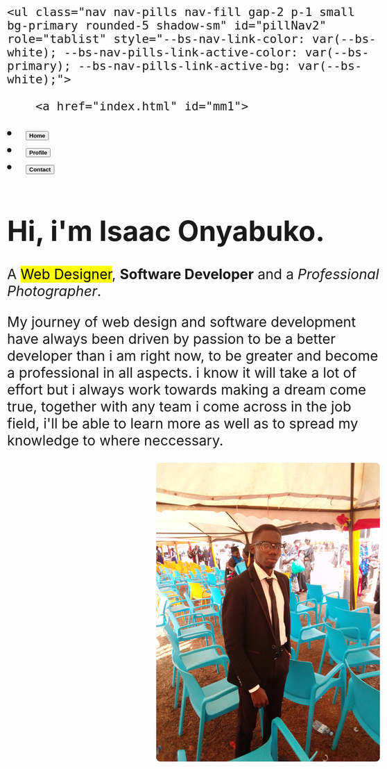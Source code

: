 <!DOCTYPE html>
<html>
<head>
	<title>home</title>
  <link rel="stylesheet" type="text/css" href="profile.css">
	<link href="https://cdn.jsdelivr.net/npm/bootstrap@5.3.0-alpha1/dist/css/bootstrap.min.css" rel="stylesheet" integrity="sha384-GLhlTQ8iRABdZLl6O3oVMWSktQOp6b7In1Zl3/Jr59b6EGGoI1aFkw7cmDA6j6gD" crossorigin="anonymous">
</head>
<body style=" font-size:2em;">
	
	<ul class="nav nav-pills nav-fill gap-2 p-1 small bg-primary rounded-5 shadow-sm" id="pillNav2" role="tablist" style="--bs-nav-link-color: var(--bs-white); --bs-nav-pills-link-active-color: var(--bs-primary); --bs-nav-pills-link-active-bg: var(--bs-white);">

		<a href="index.html" id="mm1">
  <li class="nav-item" role="presentation">
    <button class="nav-link active rounded-5" id="home-tab2" data-bs-toggle="tab" type="button" role="tab" aria-selected="true"><b>Home</b></button>
  </li>
  </a>

  <a href="profile.html" id="mm2">
  <li class="nav-item" role="presentation">
    <button class="nav-link rounded-5" id="profile-tab2" data-bs-toggle="tab" type="button" role="tab" aria-selected="false"><b>Profile</b></button>
  </li>
  </a>

  <a href="contact.html" id="mm3">
  <li class="nav-item" role="presentation">
    <button class="nav-link rounded-5" id="contact-tab2" data-bs-toggle="tab" type="button" role="tab" aria-selected="false"><b>Contact</b></button>
  </li>
    </a>
</ul>





<div id="whole">
<div id="sidebar">
<H1>Hi, i'm Isaac Onyabuko.	</H1>
A <mark>Web Designer</mark>, <b>Software Developer</b> and a <i>Professional Photographer</i>.
<br>
<p>
My journey of web design and software development have always been driven by passion to be a better developer than i am right now, to be greater and become a professional in all aspects.
i know it will take a lot of effort but i always work towards making  a dream come true, together with any team i come across in the job field, i'll be able to learn more as well as to spread my knowledge to where neccessary.


</p>
</div>

<div id="right">
<img src="img1.jpg" width="60%" height="59%" style="border-radius: 9px; float: right;">
</div>

</div>



</body>
</html>

